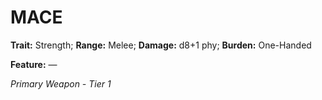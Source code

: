 # MACE

**Trait:** Strength; **Range:** Melee; **Damage:** d8+1 phy; **Burden:** One-Handed

**Feature:** —

*Primary Weapon - Tier 1*